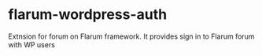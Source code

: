 # flarum-wordpress-auth
Extnsion for forum on Flarum framework. It provides sign in to Flarum forum with WP users
